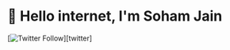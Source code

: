 # 👋 Hello internet, I'm Soham Jain
[![Twitter Follow](https://img.shields.io/twitter/follow/JxSoham?color=red&logo=twitter&logoColor=red&style=plastic)][twitter]

<!--
**JxSoham/JxSoham** is a ✨ _special_ ✨ repository because its `README.md` (this file) appears on your GitHub profile.

Here are some ideas to get you started:

- 🔭 I’m currently working on ...
- 🌱 I’m currently learning ...
- 👯 I’m looking to collaborate on ...
- 🤔 I’m looking for help with ...
- 💬 Ask me about ...
- 📫 How to reach me: ...
- 😄 Pronouns: ...
- ⚡ Fun fact: ...
-->
